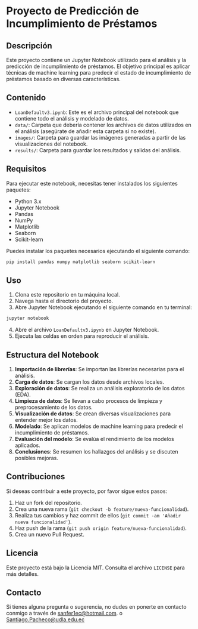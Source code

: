 
# Proyecto de Predicción de Incumplimiento de Préstamos

## Descripción

Este proyecto contiene un Jupyter Notebook utilizado para el análisis y la predicción de incumplimiento de préstamos. El objetivo principal es aplicar técnicas de machine learning para predecir el estado de incumplimiento de préstamos basado en diversas características.

## Contenido

- `LoanDefaultv3.ipynb`: Este es el archivo principal del notebook que contiene todo el análisis y modelado de datos.
- `data/`: Carpeta que debería contener los archivos de datos utilizados en el análisis (asegúrate de añadir esta carpeta si no existe).
- `images/`: Carpeta para guardar las imágenes generadas a partir de las visualizaciones del notebook.
- `results/`: Carpeta para guardar los resultados y salidas del análisis.

## Requisitos

Para ejecutar este notebook, necesitas tener instalados los siguientes paquetes:

- Python 3.x
- Jupyter Notebook
- Pandas
- NumPy
- Matplotlib
- Seaborn
- Scikit-learn

Puedes instalar los paquetes necesarios ejecutando el siguiente comando:

```bash
pip install pandas numpy matplotlib seaborn scikit-learn
```

## Uso

1. Clona este repositorio en tu máquina local.
2. Navega hasta el directorio del proyecto.
3. Abre Jupyter Notebook ejecutando el siguiente comando en tu terminal:

```bash
jupyter notebook
```

4. Abre el archivo `LoanDefaultv3.ipynb` en Jupyter Notebook.
5. Ejecuta las celdas en orden para reproducir el análisis.

## Estructura del Notebook

1. **Importación de librerías**: Se importan las librerías necesarias para el análisis.
2. **Carga de datos**: Se cargan los datos desde archivos locales.
3. **Exploración de datos**: Se realiza un análisis exploratorio de los datos (EDA).
4. **Limpieza de datos**: Se llevan a cabo procesos de limpieza y preprocesamiento de los datos.
5. **Visualización de datos**: Se crean diversas visualizaciones para entender mejor los datos.
6. **Modelado**: Se aplican modelos de machine learning para predecir el incumplimiento de préstamos.
7. **Evaluación del modelo**: Se evalúa el rendimiento de los modelos aplicados.
8. **Conclusiones**: Se resumen los hallazgos del análisis y se discuten posibles mejoras.

## Contribuciones

Si deseas contribuir a este proyecto, por favor sigue estos pasos:

1. Haz un fork del repositorio.
2. Crea una nueva rama (`git checkout -b feature/nueva-funcionalidad`).
3. Realiza tus cambios y haz commit de ellos (`git commit -am 'Añadir nueva funcionalidad'`).
4. Haz push de la rama (`git push origin feature/nueva-funcionalidad`).
5. Crea un nuevo Pull Request.

## Licencia

Este proyecto está bajo la Licencia MIT. Consulta el archivo `LICENSE` para más detalles.

## Contacto

Si tienes alguna pregunta o sugerencia, no dudes en ponerte en contacto conmigo a través de [sanfer1ec@hotmail.com](mailto:sanfer1ec@hotmail.com). o [Santiago.Pacheco@udla.edu.ec](mailto:Santiago.Pacheco@udla.edu.ec)
